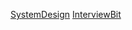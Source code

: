[SystemDesign](https://www.educative.io/courses/grokking-the-system-design-interview)
[InterviewBit](https://www.interviewbit.com/)